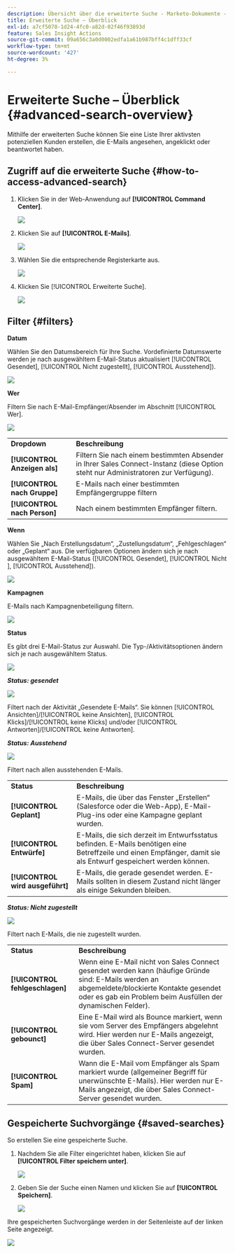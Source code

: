 ```yaml
---
description: Übersicht über die erweiterte Suche - Marketo-Dokumente - Produktdokumentation
title: Erweiterte Suche – Überblick
exl-id: a7cf5078-1d24-4fc0-a82d-02f46f93893d
feature: Sales Insight Actions
source-git-commit: 09a656c3a0d0002edfa1a61b987bff4c1dff33cf
workflow-type: tm+mt
source-wordcount: '427'
ht-degree: 3%

---
```


# Erweiterte Suche – Überblick {#advanced-search-overview}

Mithilfe der erweiterten Suche können Sie eine Liste Ihrer aktivsten potenziellen Kunden erstellen, die E-Mails angesehen, angeklickt oder beantwortet haben.

## Zugriff auf die erweiterte Suche {#how-to-access-advanced-search}

1. Klicken Sie in der Web-Anwendung auf **[!UICONTROL Command Center]**.

   ![](assets/advanced-search-overview-1.png)

1. Klicken Sie auf **[!UICONTROL E-Mails]**.

   ![](assets/advanced-search-overview-2.png)

1. Wählen Sie die entsprechende Registerkarte aus.

   ![](assets/advanced-search-overview-3.png)

1. Klicken Sie [!UICONTROL Erweiterte Suche].

   ![](assets/advanced-search-overview-4.png)

## Filter {#filters}

**Datum**

Wählen Sie den Datumsbereich für Ihre Suche. Vordefinierte Datumswerte werden je nach ausgewähltem E-Mail-Status aktualisiert [!UICONTROL Gesendet], [!UICONTROL Nicht zugestellt], [!UICONTROL Ausstehend]).

![](assets/advanced-search-overview-5.png)

**Wer**

Filtern Sie nach E-Mail-Empfänger/Absender im Abschnitt [!UICONTROL Wer].

![](assets/advanced-search-overview-6.png)

<table>
 <tr>
  <td><strong>Dropdown</strong></td>
  <td><strong>Beschreibung</strong></td>
 </tr>
 <tr>
  <td><strong>[!UICONTROL Anzeigen als]</strong></td>
  <td>Filtern Sie nach einem bestimmten Absender in Ihrer Sales Connect-Instanz (diese Option steht nur Administratoren zur Verfügung).</td>
 </tr>
 <tr>
  <td><strong>[!UICONTROL nach Gruppe]</strong></td>
  <td>E-Mails nach einer bestimmten Empfängergruppe filtern</td>
 </tr>
 <tr>
  <td><strong>[!UICONTROL nach Person]</strong></td>
  <td>Nach einem bestimmten Empfänger filtern.</td>
 </tr>
</table>

**Wenn**

Wählen Sie „Nach Erstellungsdatum“, „Zustellungsdatum“, „Fehlgeschlagen“ oder „Geplant“ aus. Die verfügbaren Optionen ändern sich je nach ausgewähltem E-Mail-Status ([!UICONTROL Gesendet], [!UICONTROL Nicht ], [!UICONTROL Ausstehend]).

![](assets/advanced-search-overview-7.png)

**Kampagnen**

E-Mails nach Kampagnenbeteiligung filtern.

![](assets/advanced-search-overview-8.png)

**Status**

Es gibt drei E-Mail-Status zur Auswahl. Die Typ-/Aktivitätsoptionen ändern sich je nach ausgewähltem Status.

![](assets/advanced-search-overview-9.png)

_**Status: gesendet**_

![](assets/advanced-search-overview-10.png)

Filtert nach der Aktivität „Gesendete E-Mails“. Sie können [!UICONTROL Ansichten]/[!UICONTROL keine Ansichten], [!UICONTROL Klicks]/[!UICONTROL keine Klicks] und/oder [!UICONTROL Antworten]/[!UICONTROL keine Antworten].

_**Status: Ausstehend**_

![](assets/advanced-search-overview-11.png)

Filtert nach allen ausstehenden E-Mails.

<table>
 <tr>
  <td><strong>Status</strong></td>
  <td><strong>Beschreibung</strong></td>
 </tr>
 <tr>
  <td><strong>[!UICONTROL Geplant]</strong></td>
  <td>E-Mails, die über das Fenster „Erstellen“ (Salesforce oder die Web-App), E-Mail-Plug-ins oder eine Kampagne geplant wurden.</td>
 </tr>
 <tr>
  <td><strong>[!UICONTROL Entwürfe]</strong></td>
  <td>E-Mails, die sich derzeit im Entwurfsstatus befinden. E-Mails benötigen eine Betreffzeile und einen Empfänger, damit sie als Entwurf gespeichert werden können.</td>
 </tr>
 <tr>
  <td><strong>[!UICONTROL wird ausgeführt]</strong></td>
  <td>E-Mails, die gerade gesendet werden. E-Mails sollten in diesem Zustand nicht länger als einige Sekunden bleiben.</td>
 </tr>
</table>

_**Status: Nicht zugestellt**_

![](assets/advanced-search-overview-12.png)

Filtert nach E-Mails, die nie zugestellt wurden.

<table>
 <tr>
  <td><strong>Status</strong></td>
  <td><strong>Beschreibung</strong></td>
 </tr>
 <tr>
  <td><strong>[!UICONTROL fehlgeschlagen]</strong></td>
  <td>Wenn eine E-Mail nicht von Sales Connect gesendet werden kann (häufige Gründe sind: E-Mails werden an abgemeldete/blockierte Kontakte gesendet oder es gab ein Problem beim Ausfüllen der dynamischen Felder).</td>
 </tr>
 <tr>
  <td><strong>[!UICONTROL gebounct]</strong></td>
  <td>Eine E-Mail wird als Bounce markiert, wenn sie vom Server des Empfängers abgelehnt wird. Hier werden nur E-Mails angezeigt, die über Sales Connect-Server gesendet wurden.</td>
 </tr>
 <tr>
  <td><strong>[!UICONTROL Spam]</strong></td>
  <td>Wann die E-Mail vom Empfänger als Spam markiert wurde (allgemeiner Begriff für unerwünschte E-Mails). Hier werden nur E-Mails angezeigt, die über Sales Connect-Server gesendet wurden.</td>
 </tr>
</table>

## Gespeicherte Suchvorgänge {#saved-searches}

So erstellen Sie eine gespeicherte Suche.

1. Nachdem Sie alle Filter eingerichtet haben, klicken Sie auf **[!UICONTROL Filter speichern unter]**.

   ![](assets/advanced-search-overview-13.png)

1. Geben Sie der Suche einen Namen und klicken Sie auf **[!UICONTROL Speichern]**.

   ![](assets/advanced-search-overview-14.png)

Ihre gespeicherten Suchvorgänge werden in der Seitenleiste auf der linken Seite angezeigt.

![](assets/advanced-search-overview-15.png)
